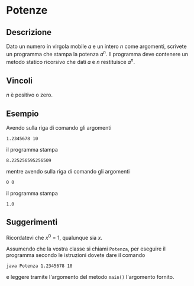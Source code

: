 Potenze
=======

Descrizione
-----------

Dato un numero in virgola mobile 𝛼 e un intero <var>n</var> come argomenti, scrivete un
programma che stampa la potenza 𝛼<sup><var>n</var></sup>. Il programma deve contenere
un metodo statico ricorsivo che dati 𝛼 e <var>n</var> restituisce 𝛼<sup><var>n</var></sup>.

Vincoli
-------

<var>n</var> è positivo o zero.

Esempio
-------

Avendo sulla riga di comando gli argomenti

    1.2345678 10

il programma stampa

    8.225256595256509

mentre avendo sulla riga di comando gli argomenti

    0 0

il programma stampa

    1.0

Suggerimenti
------------

Ricordatevi che <var>x</var><sup>0</sup> = 1, qualunque sia <var>x</var>.

Assumendo che la vostra classe si chiami `Potenza`, per eseguire il programma
secondo le istruzioni dovete dare il comando

    java Potenza 1.2345678 10

e leggere tramite l'argomento del metodo `main()` l'argomento fornito.
